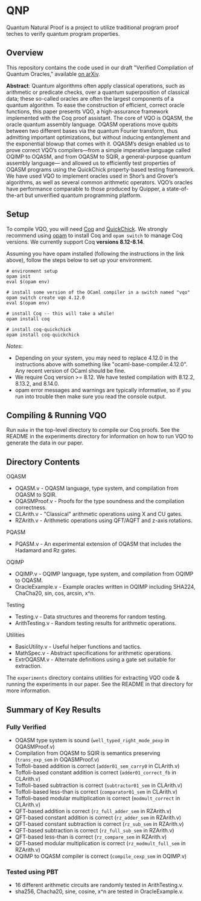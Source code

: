 # QNP

Quantum Natural Proof is a project to utilize traditional program proof teches to verify quantum program properties.

## Overview

This repository contains the code used in our draft "Verified Compilation of Quantum Oracles," available [on arXiv](https://arxiv.org/pdf/2112.06700.pdf).

**Abstract**: Quantum algorithms often apply classical operations, such as arithmetic or predicate checks, over a quantum superposition of classical data; these so-called oracles are often the largest components of a quantum algorithm. To ease the construction of efficient, correct oracle functions, this paper presents VQO, a high-assurance framework implemented with the Coq proof assistant. The core of VQO is OQASM, the oracle quantum assembly language. OQASM operations move qubits between two different bases via the quantum Fourier transform, thus admitting important optimizations, but without inducing entanglement and the exponential blowup that comes with it. OQASM’s design enabled us to prove correct VQO’s compilers—from a simple imperative language called OQIMP to OQASM, and from OQASM to SQIR, a general-purpose quantum assembly language— and allowed us to efficiently test properties of OQASM programs using the QuickChick property-based testing framework. We have used VQO to implement oracles used in Shor’s and Grover’s algorithms, as well as several common arithmetic operators. VQO’s oracles have performance comparable to those produced by Quipper, a state-of-the-art but unverified quantum programming platform.

## Setup

To compile VQO, you will need [Coq](https://coq.inria.fr/) and [QuickChick](https://github.com/QuickChick/QuickChick). We strongly recommend using [opam](https://opam.ocaml.org/doc/Install.html) to install Coq and `opam switch` to manage Coq versions. We currently support Coq **versions 8.12-8.14**.

Assuming you have opam installed (following the instructions in the link above), follow the steps below to set up your environment.
```
# environment setup
opam init
eval $(opam env)

# install some version of the OCaml compiler in a switch named "vqo"
opam switch create vqo 4.12.0
eval $(opam env)

# install Coq -- this will take a while!
opam install coq

# install coq-quickchick
opam install coq-quickchick
```

*Notes*:
* Depending on your system, you may need to replace 4.12.0 in the instructions above with something like "ocaml-base-compiler.4.12.0". Any recent version of OCaml should be fine. 
* We require Coq version >= 8.12. We have tested compilation with 8.12.2, 8.13.2, and 8.14.0.
* opam error messages and warnings are typically informative, so if you run into trouble then make sure you read the console output.

## Compiling & Running VQO

Run `make` in the top-level directory to compile our Coq proofs. See the README in the experiments directory for information on how to run VQO to generate the data in our paper.

## Directory Contents

OQASM
* OQASM.v - OQASM language, type system, and compilation from OQASM to SQIR.
* OQASMProof.v - Proofs for the type soundness and the compilation correctness.
* CLArith.v - "Classical" arithmetic operations using X and CU gates.
* RZArith.v - Arithmetic operations using QFT/AQFT and z-axis rotations.

PQASM
* PQASM.v - An experimental extension of OQASM that includes the Hadamard and Rz gates.

OQIMP
* OQIMP.v - OQIMP language, type system, and compilation from OQIMP to OQASM.
* OracleExample.v - Example oracles written in OQIMP including SHA224, ChaCha20, sin, cos, arcsin, x^n.

Testing
* Testing.v - Data structures and theorems for random testing.
* ArithTesting.v - Random testing results for arithmetic operations.

Utilities
* BasicUtility.v - Useful helper functions and tactics.
* MathSpec.v - Abstract specifications for arithmetic operations.
* ExtrOQASM.v - Alternate definitions using a gate set suitable for extraction.

The `experiments` directory contains utilities for extracting VQO code & running the experiments in our paper. See the README in that directory for more information.

## Summary of Key Results

### Fully Verified
* OQASM type system is sound (`well_typed_right_mode_pexp` in OQASMProof.v)
* Compilation from OQASM to SQIR is semantics preserving (`trans_exp_sem` in OQASMProof.v)
* Toffoli-based addition is correct (`adder01_sem_carry0` in CLArith.v)
* Toffoli-based constant addition is correct (`adder01_correct_fb` in CLArith.v)
* Toffoli-based subtraction is correct (`subtractor01_sem` in CLArith.v)
* Toffoli-based less-than is correct (`comparator01_sem` in CLArith.v)
* Toffoli-based modular multiplication is correct (`modmult_correct` in CLArith.v)
* QFT-based addition is correct (`rz_full_adder_sem` in RZArith.v)
* QFT-based constant addition is correct (`rz_adder_sem` in RZArith.v)
* QFT-based constant subtraction is correct (`rz_sub_sem` in RZArith.v)
* QFT-based subtraction is correct (`rz_full_sub_sem` in RZArith.v)
* QFT-based less-than is correct (`rz_compare_sem` in RZArith.v)
* QFT-based modular multiplication is correct (`rz_modmult_full_sem` in RZArith.v)
* OQIMP to OQASM compiler is correct (`compile_cexp_sem` in OQIMP.v)

### Tested using PBT
* 16 different arithmetic circuits are randomly tested in ArithTesting.v.
* sha256, Chacha20, sine, cosine, x^n are tested in OracleExample.v.


